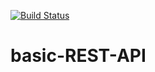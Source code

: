 [![Build Status](https://travis-ci.org/PauLOk777/basic-REST-API.svg?branch=master)](https://travis-ci.org/PauLOk777/basic-REST-API)
# basic-REST-API